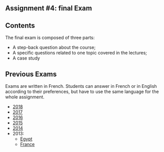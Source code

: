 ## Assignment #4: final Exam

## Contents

The final exam is composed of three parts:

  - A step-back question about the course;
  - A specific questions related to one topic covered in the lectures;
  - A case study


## Previous Exams

Exams are written in French. Students can answer in French or in English according to their preferences, but have to use the same language for the whole assignment.

  - [2018](../exams/2018_SOA.pdf)
  - [2017](../exams/2017_SOA.pdf)
  - [2016](../exams/2016_SOA.pdf)
  - [2015](../exams/2015_SOA.pdf)
  - [2014](../exams/2014_SOA.pdf)
  - 2013:
    - [Egypt](../exams/2013_SOA_Egypte.pdf)
    - [France](../exams/2013_SOA_France.pdf)
